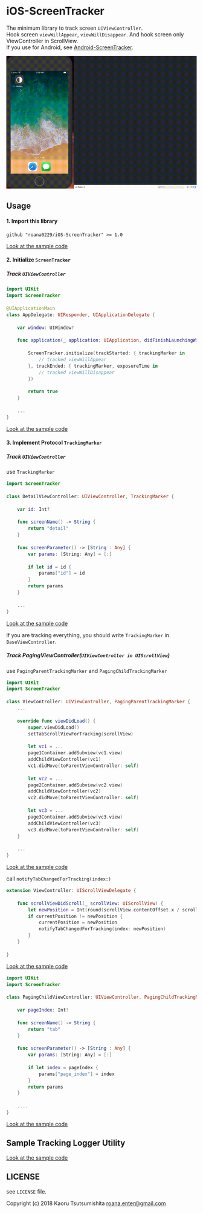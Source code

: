 # iOS-ScreenTracker

The minimum library to track screen `UIViewController`.  
Hook screen `viewWillAppear`, `viewWillDisappear`. And hook screen only ViewController in ScrollView.  
If you use for Android, see [Android-ScreenTracker](https://github.com/roana0229/Android-ScreenTracker).

![demo](https://raw.githubusercontent.com/roana0229/iOS-ScreenTracker/master/demo.gif)

## Usage

#### 1. Import this library

```
github "roana0229/iOS-ScreenTracker" >= 1.0
```

[Look at the sample code](https://github.com/roana0229/iOS-ScreenTracker/blob/master/iOS-ScreenTrackerExample/Cartfile)

#### 2. Initialize `ScreenTracker`

##### Track `UIViewController`

```.swift
import UIKit
import ScreenTracker

@UIApplicationMain
class AppDelegate: UIResponder, UIApplicationDelegate {

    var window: UIWindow?

    func application(_ application: UIApplication, didFinishLaunchingWithOptions launchOptions: [UIApplicationLaunchOptionsKey: Any]?) -> Bool {

        ScreenTracker.initialize(trackStarted: { trackingMarker in
            // tracked viewWillAppear
        }, trackEnded: { trackingMarker, exposureTime in
            // tracked viewWillDisappear
        })

        return true
    }

    ...
}
```

[Look at the sample code](https://github.com/roana0229/iOS-ScreenTracker/blob/master/iOS-ScreenTrackerExample/iOS-ScreenTrackerExample/AppDelegate.swift#L20)


#### 3. Implement Protocol `TrackingMarker`

##### Track `UIViewController`

use `TrackingMarker`

```.swift
import ScreenTracker

class DetailViewController: UIViewController, TrackingMarker {

    var id: Int?

    func screenName() -> String {
        return "detail"
    }

    func screenParameter() -> [String : Any] {
        var params: [String: Any] = [:]

        if let id = id {
            params["id"] = id
        }
        return params
    }

    ...
}
```

[Look at the sample code](https://github.com/roana0229/iOS-ScreenTracker/blob/master/iOS-ScreenTrackerExample/iOS-ScreenTrackerExample/DetailViewController.swift#L12)

If you are tracking everything, you should write `TrackingMarker` in `BaseViewController`.


##### Track PagingViewController(`UIViewController in UIScrollView`)

use `PagingParentTrackingMarker` and `PagingChildTrackingMarker`

```.swift
import UIKit
import ScreenTracker

class ViewController: UIViewController, PagingParentTrackingMarker {
    ...

    override func viewDidLoad() {
        super.viewDidLoad()
        setTabScrollViewForTracking(scrollView)

        let vc1 = ...
        page1Container.addSubview(vc1.view)
        addChildViewController(vc1)
        vc1.didMove(toParentViewController: self)

        let vc2 = ...
        page2Container.addSubview(vc2.view)
        addChildViewController(vc2)
        vc2.didMove(toParentViewController: self)

        let vc3 = ...
        page3Container.addSubview(vc3.view)
        addChildViewController(vc3)
        vc3.didMove(toParentViewController: self)
    }

    ...
}
```

[Look at the sample code](https://github.com/roana0229/iOS-ScreenTracker/blob/master/iOS-ScreenTrackerExample/iOS-ScreenTrackerExample/ViewController.swift#L12)

call `notifyTabChangedForTracking(index:)`

```.swift
extension ViewController: UIScrollViewDelegate {

    func scrollViewDidScroll(_ scrollView: UIScrollView) {
        let newPosition = Int(round(scrollView.contentOffset.x / scrollView.bounds.width))
        if currentPosition != newPosition {
            currentPosition = newPosition
            notifyTabChangedForTracking(index: newPosition)
        }
    }

}
```

[Look at the sample code](https://github.com/roana0229/iOS-ScreenTracker/blob/master/iOS-ScreenTrackerExample/iOS-ScreenTrackerExample/ViewController.swift#L111)


```.swift
import UIKit
import ScreenTracker

class PagingChildViewController: UIViewController, PagingChildTrackingMarker {

    var pageIndex: Int!

    func screenName() -> String {
        return "tab"
    }

    func screenParameter() -> [String : Any] {
        var params: [String: Any] = [:]

        if let index = pageIndex {
            params["page_index"] = index
        }
        return params
    }

    ....
}
```

[Look at the sample code](https://github.com/roana0229/iOS-ScreenTracker/blob/master/iOS-ScreenTrackerExample/iOS-ScreenTrackerExample/PagingChildViewController.swift#L12)


## Sample Tracking Logger Utility

[Look at the sample code](https://github.com/roana0229/iOS-ScreenTracker/blob/master/iOS-ScreenTrackerExample/iOS-ScreenTrackerExample/TrackingLogger.swift)


## LICENSE

see `LICENSE` file.

Copyright (c) 2018 Kaoru Tsutsumishita <roana.enter@gmail.com>
